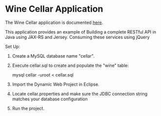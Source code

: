 # Wine Cellar Application #

The Wine Cellar application is documented [here](http://coenraets.org).

This application provides an example of 
Building a complete RESTful API in Java using JAX-RS and Jersey.
Consuming these services using jQuery

Set Up:

1. Create a MySQL database name "cellar".
2. Execute cellar.sql to create and populate the "wine" table:

	mysql cellar -uroot < cellar.sql

3. Import the Dynamic Web Project in Eclipse.
4. Locate cellar.properties and make sure the JDBC connection string matches your database configuration
5. Run the project.